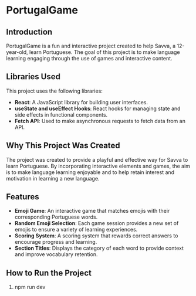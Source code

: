 # PortugalGame

## Introduction
PortugalGame is a fun and interactive project created to help Savva, a 12-year-old, learn Portuguese. The goal of this project is to make language learning engaging through the use of games and interactive content.

## Libraries Used
This project uses the following libraries:
- **React**: A JavaScript library for building user interfaces.
- **useState and useEffect Hooks**: React hooks for managing state and side effects in functional components.
- **Fetch API**: Used to make asynchronous requests to fetch data from an API.

## Why This Project Was Created
The project was created to provide a playful and effective way for Savva to learn Portuguese. By incorporating interactive elements and games, the aim is to make language learning enjoyable and to help retain interest and motivation in learning a new language.

## Features
- **Emoji Game**: An interactive game that matches emojis with their corresponding Portuguese words.
- **Random Emoji Selection**: Each game session provides a new set of emojis to ensure a variety of learning experiences.
- **Scoring System**: A scoring system that rewards correct answers to encourage progress and learning.
- **Section Titles**: Displays the category of each word to provide context and improve vocabulary retention.

## How to Run the Project
1. npm run dev